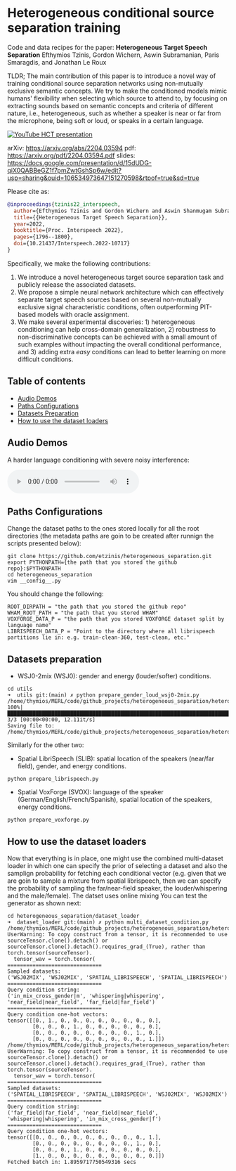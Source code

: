 # Heterogeneous conditional source separation training

Code and data recipes for the paper: 
**Heterogeneous Target Speech Separation** 
Efthymios Tzinis, Gordon Wichern, Aswin Subramanian, Paris Smaragdis, and Jonathan Le Roux

TLDR; The main contribution of this paper is to introduce a novel way of training conditional source separation networks using non-mutually exclusive semantic concepts. We try to make the conditioned models mimic humans' flexibility when selecting which source to attend to, by focusing on extracting sounds based on semantic concepts and criteria of different nature, i.e., heterogeneous, such as whether a speaker is near or far from the microphone, being soft or loud, or speaks in a certain language.

[![YouTube HCT presentation](https://img.youtube.com/vi/tPjGSuBcGA4/0.jpg)](https://www.youtube.com/watch?v=tPjGSuBcGA4 "Virtual Interspeech paper's presentation")

arXiv: https://arxiv.org/abs/2204.03594
pdf: https://arxiv.org/pdf/2204.03594.pdf
slides: https://docs.google.com/presentation/d/15dUDG-qiX0QABBeGZ1f7pmZwtGshSp6w/edit?usp=sharing&ouid=106534973647151270598&rtpof=true&sd=true

Please cite as:
```BibTex
@inproceedings{tzinis22_interspeech,
  author={Efthymios Tzinis and Gordon Wichern and Aswin Shanmugam Subramanian and Paris Smaragdis and Jonathan {Le Roux}},
  title={{Heterogeneous Target Speech Separation}},
  year=2022,
  booktitle={Proc. Interspeech 2022},
  pages={1796--1800},
  doi={10.21437/Interspeech.2022-10717}
}
```

Specifically, we make the following contributions:

1. We introduce a novel heterogeneous target source separation task and publicly release the associated datasets. 
2. We propose a simple neural network architecture which can effectively separate target speech sources based on several non-mutually exclusive signal characteristic conditions, often outperforming PIT-based models with oracle assignment.
3. We make several experimental discoveries: 1) heterogeneous conditioning can help cross-domain generalization, 2) robustness to non-discriminative concepts can be achieved with a small amount of such examples without impacting the overall conditional performance, and 3) adding extra _easy_ conditions can lead to better learning on more difficult conditions.

## Table of contents

- [Audio Demos](#audio-demos)
- [Paths Configurations](#paths-configurations)
- [Datasets Preparation](#datasets-preparation)
- [How to use the dataset loaders](#how-to-use-the-dataset-loaders)

## Audio Demos
A harder language conditioning with severe noisy interference:

<audio src="./hard_in_mix_lang/estimated_0.wav" controls preload></audio>

## Paths Configurations

Change the dataset paths to the ones stored locally for all the root directories (the metadata paths are goin to be created after runnign the scripts presented below):
```shell
git clone https://github.com/etzinis/heterogeneous_separation.git
export PYTHONPATH={the path that you stored the github repo}:$PYTHONPATH
cd heterogeneous_separation
vim __config__.py
```

You should change the following:
```shell
ROOT_DIRPATH = "the path that you stored the github repo"
WHAM_ROOT_PATH = "the path that you stored WHAM"
VOXFORGE_DATA_P = "the path that you stored VOXFORGE dataset split by language name"
LIBRISPEECH_DATA_P = "Point to the directory where all librispeech partitions lie in: e.g. train-clean-360, test-clean, etc."
```

## Datasets preparation

- WSJ0-2mix (WSJ0): gender and energy (louder/softer) conditions.
```shell
cd utils
➜  utils git:(main) ✗ python prepare_gender_loud_wsj0-2mix.py
/home/thymios/MERL/code/github_projects/heterogeneous_separation/heterogeneous_separation/dataset_loader/wham_speaker_gender_info.txt
100%|██████████████████████████████████████████████████████████████████████████████████████████████████████████████████████████████████████████████████████| 3/3 [00:00<00:00, 12.11it/s]
Saving file to: /home/thymios/MERL/code/github_projects/heterogeneous_separation/heterogeneous_separation/dataset_loader/wsj02mix_metadata.txt
```

Similarly for the other two:
- Spatial LibriSpeech (SLIB): spatial location of the speakers (near/far field), gender, and energy conditions.
```shell
python prepare_librispeech.py
``` 

- Spatial VoxForge (SVOX): language of the speaker (German/English/French/Spanish), spatial location of the speakers, energy conditions.
```shell
python prepare_voxforge.py
```   

## How to use the dataset loaders
Now that everything is in place, one might use the combined multi-dataset loader in which one can specify the prior of selecting a dataset and also the samplign probability for fetching each conditional vector (e.g. given that we are goin to sample a mixture from spatial librispeech, then we can specify the probability of sampling the far/near-field speaker, the louder/whispering and the male/female). The datset uses online mixing  You can test the generator as shown next:
```shell
cd heterogeneous_separation/dataset_loader 
➜  dataset_loader git:(main) ✗ python multi_dataset_condition.py 
/home/thymios/MERL/code/github_projects/heterogeneous_separation/heterogeneous_separation/dataset_loader/abstract_dataset.py:46: UserWarning: To copy construct from a tensor, it is recommended to use sourceTensor.clone().detach() or sourceTensor.clone().detach().requires_grad_(True), rather than torch.tensor(sourceTensor).
  tensor_wav = torch.tensor(
==============================
Sampled datasets:
('WSJ02MIX', 'WSJ02MIX', 'SPATIAL_LIBRISPEECH', 'SPATIAL_LIBRISPEECH')
==============================
Query condition string:
('in_mix_cross_gender|m', 'whispering|whispering', 'near_field|near_field', 'far_field|far_field')
==============================
Query condition one-hot vectors:
tensor([[0., 1., 0., 0., 0., 0., 0., 0., 0., 0.],
        [0., 0., 0., 1., 0., 0., 0., 0., 0., 0.],
        [0., 0., 0., 0., 0., 0., 0., 0., 1., 0.],
        [0., 0., 0., 0., 0., 0., 0., 0., 0., 1.]])
/home/thymios/MERL/code/github_projects/heterogeneous_separation/heterogeneous_separation/dataset_loader/abstract_dataset.py:46: UserWarning: To copy construct from a tensor, it is recommended to use sourceTensor.clone().detach() or sourceTensor.clone().detach().requires_grad_(True), rather than torch.tensor(sourceTensor).
  tensor_wav = torch.tensor(
==============================
Sampled datasets:
('SPATIAL_LIBRISPEECH', 'SPATIAL_LIBRISPEECH', 'WSJ02MIX', 'WSJ02MIX')
==============================
Query condition string:
('far_field|far_field', 'near_field|near_field', 'whispering|whispering', 'in_mix_cross_gender|f')
==============================
Query condition one-hot vectors:
tensor([[0., 0., 0., 0., 0., 0., 0., 0., 0., 1.],
        [0., 0., 0., 0., 0., 0., 0., 0., 1., 0.],
        [0., 0., 0., 1., 0., 0., 0., 0., 0., 0.],
        [1., 0., 0., 0., 0., 0., 0., 0., 0., 0.]])
Fetched batch in: 1.8959717750549316 secs
```   
